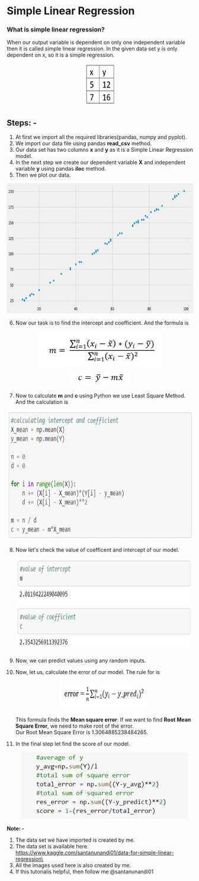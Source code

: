 # Simple Linear Regression
### What is simple linear regression?
When our output variable is dependent on only one independent variable then it is called simple linear regression. In the given data set y is only dependent on x, so it is a simple regression.
<p align="center">
<img src="https://github.com/santanunandi01/LinearRegression/blob/master/Images/xy1.PNG" width=82 height=115>
</p>

## Steps: -
1. At first we import all the required libraries(pandas, numpy and pyplot).
2. We import our data file using pandas **read_csv** method.
3. Our data set has two columns **x** and **y** as it is a Simple Linear Regression model.
4. In the next step we create our dependent variable **X** and independent variable **y** using pandas **iloc** method.
5. Then we plot our data.
<p align="center">
<img src="https://github.com/santanunandi01/LinearRegression/blob/master/Images/xvsy.png" height=350 width=700><br>
</p>

    
6.  Now our task is to find the intercept and coefficient. And the formula is
  <p align="center">
  <img src="/Images/m.PNG" height=100 wodth=300>
  <br>
  <img src="/Images/c.PNG" height=45 wodth=190>
  </p>


7. Now to calculate **m** and **c** using Python we use Least Square Method. And the calculation is
  <p align="center">
  <img src="https://github.com/santanunandi01/LinearRegression/blob/master/Images/logic.PNG" height=350 width=600>
  </p>

8. Now let's check the value of coefficent and intercept of our model.
   <p align="center">
     <img src="https://github.com/santanunandi01/LinearRegression/blob/master/Images/mandc.PNG" height=250 width=600>
   </p>
   
9. Now,  we can predict values using any random inputs.
10. Now, let us, calculate the error of our model. The rule for is
    <p align="center">
     <img src="https://github.com/santanunandi01/LinearRegression/blob/master/Images/error.PNG" height=80 width=250>
    </p>
    
    This formula finds the **Mean square error**. If we want to find **Root Mean Square Error**, we need to make root of the error.\
    Our Root Mean Square Error is 1.3064885238484265.
11. In the final step let find the score of our model.
    <p align="center">
     <img src="https://github.com/santanunandi01/LinearRegression/blob/master/Images/score.PNG" height=180 width=450>
    </p>

**Note: -**
1. The data set we have imported is created by me.
2. The data set is available here.
   https://www.kaggle.com/santanunandi01/data-for-simple-linear-regression\
3. All the images used here is also created by me.
4. If this tutorialis helpful, then follow me @santanunandi01
